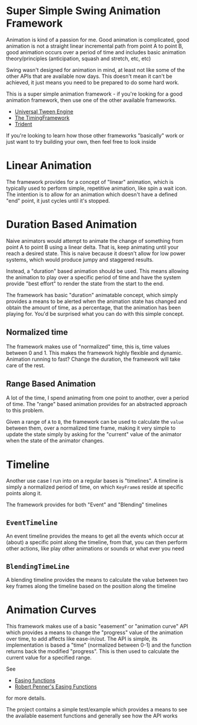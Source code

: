 # Super Simple Swing Animation Framework

Animation is kind of a passion for me.  Good animation is complicated, good animation is not a straight linear incremental path from point A to point B, good animation occurs over a period of time and includes basic animation theory/principles (anticipation, squash and stretch, etc, etc)

Swing wasn't designed for animation in mind, at least not like some of the other APIs that are available now days. This doesn't mean it can't be achieved, it just means you need to be prepared to do some hard work.

This is a super simple animation framework - if you're looking for a good animation framework, then use one of the other available frameworks. 

- [Universal Tween Engine](https://github.com/AurelienRibon/universal-tween-engine)
- [The TimingFramework](https://github.com/akuhtz/timingframework)
- [Trident](https://github.com/kirill-grouchnikov/radiance/blob/master/docs/trident/trident.md)

If you're looking to learn how those other frameworks "basically" work or just want to try building your own, then feel free to look inside

# Linear Animation

The framework provides for a concept of "linear" animation, which is typically used to perform simple, repetitive animation, like spin a wait icon.  The intention is to allow for an animation which doesn't have a defined "end" point, it just cycles until it's stopped.

# Duration Based Animation

Naive animators would attempt to animate the change of something from point A to point B using a linear delta.  That is, keep animating until your reach a desired state.  This is naive because it doesn't allow for low power systems, which would produce jumpy and staggered results.

Instead, a "duration" based animation should be used.  This means allowing the animation to play over a specific period of time and have the system provide "best effort" to render the state from the start to the end.

The framework has basic "duration" animatable concept, which simply provides a means to be alerted when the animation state has changed and obtain the amount of time, as a percentage, that the animation has been playing for.  You'd be surprised what you can do with this simple concept.

## Normalized time

The framework makes use of "normalized" time, this is, time values between 0 and 1.  This makes the framework highly flexible and dynamic.  Animation running to fast?  Change the duration, the framework will take care of the rest.

## Range Based Animation

A lot of the time, I spend animating from one point to another, over a period of time.  The "range" based animation provides for an abstracted approach to this problem.

Given a range of `A` to `B`, the framework can be used to calculate the `value` between them, over a normalized time frame, making it very simple to update the state simply by asking for the "current" value of the animator when the state of the animator changes.

# Timeline

Another use case I run into on a regular bases is "timelines".  A timeline is simply a normalized period of time, on which `KeyFrame`s reside at specific points along it.

The framework provides for both "Event" and "Blending" timelines

## `EventTimeline`

An event timeline provides the means to get all the events which occur at (about) a specific point along the timeline, from that, you can then perform other actions, like play other animations or sounds or what ever you need

## `BlendingTimeLine`

A blending timeline provides the means to calculate the value between two key frames along the timeline based on the position along the timeline

# Animation Curves

This framework makes use of a basic "easement" or "animation curve" API which provides a means to change the "progress" value of the animation over time, to add affects like ease-in/out. The API is simple, its implementation is based a "time" (normalized between 0-1) and the function returns back the modified "progress".  This is then used to calculate the current value for a specified range.

See
- [Easing functions](https://easings.net)
- [Robert Penner's Easing Functions](http://robertpenner.com/easing/)

for more details.

The project contains a simple test/example which provides a means to see the available easement functions and generally see how the API works
